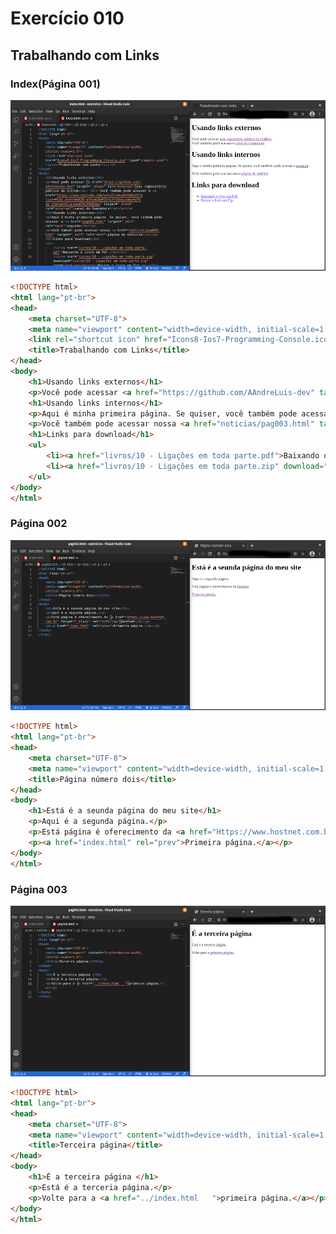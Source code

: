 # Exercício 010
## Trabalhando com Links
### Index(Página 001)
![Resultpic](https://github.com/AAndreLuis-dev/HTML-CSS_CursoEmVideo/blob/main/ex010/imgex010-edit.png)
```html
<!DOCTYPE html>
<html lang="pt-br">
<head>
    <meta charset="UTF-8">
    <meta name="viewport" content="width=device-width, initial-scale=1.0">
    <link rel="shortcut icon" href="Icons8-Ios7-Programming-Console.ico" type="image/x-icon">
    <title>Trabalhando com Links</title>
</head>
<body>
    <h1>Usando links externos</h1>
    <p>Você pode acessar <a href="https://github.com/AAndreLuis-dev" target="_blank" rel="external">meu repositório público do GitHub</a>. <br> Você também pode acessar o <a href="https://www.youtube.com/watch?v=LeOVXQDsAIY&list=PLHz_AreHm4dkZ9-atkcmcBaMZdmLHft8n&index=27&ab_channel=CursoemV%C3%ADdeo" target="_blank" rel="external">canal do Guanabara</a></p></a>
    <h1>Usando links internos</h1>
    <p>Aqui é minha primeira página. Se quiser, você também pode acessar a <a href="pag002.html" target="_self" rel="next">segunda</a></p>
    <p>Você também pode acessar nossa <a href="noticias/pag003.html" target="_self" rel="next">página de notícias</a></p>
    <h1>Links para download</h1>
    <ul>
        <li><a href="livros/10 - Ligações em toda parte.pdf">Baixando o livro em Pdf.</a></li>
        <li><a href="livros/10 - Ligações em toda parte.zip" download="livros/10 - Ligações em toda parte.zip" type="application/zip">Baixar o livro em Zip</a>.</li>
    </ul>
</body>
</html>
```
### Página 002
![Resultpic](https://github.com/AAndreLuis-dev/HTML-CSS_CursoEmVideo/blob/main/ex010/imgex010-2-edit.png)
```html
<!DOCTYPE html>
<html lang="pt-br">
<head>
    <meta charset="UTF-8">
    <meta name="viewport" content="width=device-width, initial-scale=1.0">
    <title>Página número dois</title>
</head>
<body>
    <h1>Está é a seunda página do meu site</h1>
    <p>Aqui é a segunda página.</p>
    <p>Está página é oferecimento da <a href="Https://www.hostnet.com.br" target="_blank" rel="nofollow">Hostnet</a></p>
    <p><a href="index.html" rel="prev">Primeira página.</a></p>
</body>
</html>
```
### Página 003
![Resultpic](https://github.com/AAndreLuis-dev/HTML-CSS_CursoEmVideo/blob/main/ex010/imgex010-3-edit.png)
```html
<!DOCTYPE html>
<html lang="pt-br">
<head>
    <meta charset="UTF-8">
    <meta name="viewport" content="width=device-width, initial-scale=1.0">
    <title>Terceira página</title>
</head>
<body>
    <h1>É a terceira página </h1>
    <p>Está é a terceria página.</p>
    <p>Volte para a <a href="../index.html   ">primeira página.</a></p>
</body>
</html>
```
